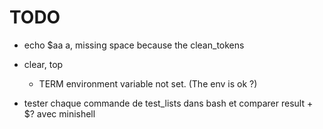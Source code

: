 # TODO

* echo $aa a, missing space because the clean_tokens

* clear, top
	* TERM environment variable not set. (The env is ok ?)

* tester chaque commande de test_lists dans bash et comparer result + $? avec minishell